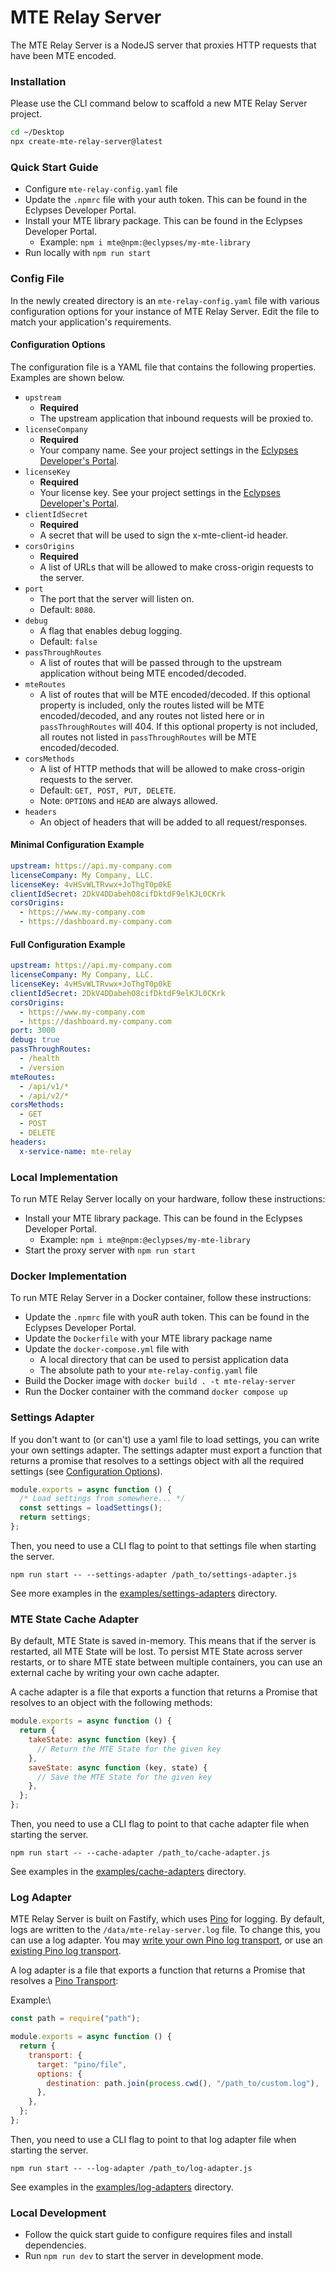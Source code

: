 # MTE Relay Server

The MTE Relay Server is a NodeJS server that proxies HTTP requests that have been MTE encoded.

### Installation

Please use the CLI command below to scaffold a new MTE Relay Server project.

```sh
cd ~/Desktop
npx create-mte-relay-server@latest
```

### Quick Start Guide

- Configure `mte-relay-config.yaml` file
- Update the `.npmrc` file with your auth token. This can be found in the Eclypses Developer Portal.
- Install your MTE library package. This can be found in the Eclypses Developer Portal.
  - Example: `npm i mte@npm:@eclypses/my-mte-library`
- Run locally with `npm run start`

### Config File

In the newly created directory is an `mte-relay-config.yaml` file with various configuration options for your instance of MTE Relay Server. Edit the file to match your application's requirements.

#### Configuration Options

The configuration file is a YAML file that contains the following properties. Examples are shown below.

- `upstream`
  - **Required**
  - The upstream application that inbound requests will be proxied to.
- `licenseCompany`
  - **Required**
  - Your company name. See your project settings in the [Eclypses Developer's Portal](https://developers.eclypses.com).
- `licenseKey`
  - **Required**
  - Your license key. See your project settings in the [Eclypses Developer's Portal](https://developers.eclypses.com).
- `clientIdSecret`
  - **Required**
  - A secret that will be used to sign the x-mte-client-id header.
- `corsOrigins`
  - **Required**
  - A list of URLs that will be allowed to make cross-origin requests to the server.
- `port`
  - The port that the server will listen on.
  - Default: `8080`.
- `debug`
  - A flag that enables debug logging.
  - Default: `false`
- `passThroughRoutes`
  - A list of routes that will be passed through to the upstream application without being MTE encoded/decoded.
- `mteRoutes`
  - A list of routes that will be MTE encoded/decoded. If this optional property is included, only the routes listed will be MTE encoded/decoded, and any routes not listed here or in `passThroughRoutes` will 404. If this optional property is not included, all routes not listed in `passThroughRoutes` will be MTE encoded/decoded.
- `corsMethods`
  - A list of HTTP methods that will be allowed to make cross-origin requests to the server.
  - Default: `GET, POST, PUT, DELETE`.
  - Note: `OPTIONS` and `HEAD` are always allowed.
- `headers`
  - An object of headers that will be added to all request/responses.

#### Minimal Configuration Example

```yaml
upstream: https://api.my-company.com
licenseCompany: My Company, LLC.
licenseKey: 4vHSvWLTRvwx+JoThgT0p0kE
clientIdSecret: 2DkV4DDabehO8cifDktdF9elKJL0CKrk
corsOrigins:
  - https://www.my-company.com
  - https://dashboard.my-company.com
```

#### Full Configuration Example

```yaml
upstream: https://api.my-company.com
licenseCompany: My Company, LLC.
licenseKey: 4vHSvWLTRvwx+JoThgT0p0kE
clientIdSecret: 2DkV4DDabehO8cifDktdF9elKJL0CKrk
corsOrigins:
  - https://www.my-company.com
  - https://dashboard.my-company.com
port: 3000
debug: true
passThroughRoutes:
  - /health
  - /version
mteRoutes:
  - /api/v1/*
  - /api/v2/*
corsMethods:
  - GET
  - POST
  - DELETE
headers:
  x-service-name: mte-relay
```

### Local Implementation

To run MTE Relay Server locally on your hardware, follow these instructions:

- Install your MTE library package. This can be found in the Eclypses Developer Portal.
  - Example: `npm i mte@npm:@eclypses/my-mte-library`
- Start the proxy server with `npm run start`

### Docker Implementation

To run MTE Relay Server in a Docker container, follow these instructions:

- Update the `.npmrc` file with youR auth token. This can be found in the Eclypses Developer Portal.
- Update the `Dockerfile` with your MTE library package name
- Update the `docker-compose.yml` file with
  - A local directory that can be used to persist application data
  - The absolute path to your `mte-relay-config.yaml` file
- Build the Docker image with `docker build . -t mte-relay-server`
- Run the Docker container with the command `docker compose up`

### Settings Adapter

If you don't want to (or can't) use a yaml file to load settings, you can write your own settings adapter. The settings adapter must export a function that returns a promise that resolves to a settings object with all the required settings (see [Configuration Options](#configuration-options)).

```javascript
module.exports = async function () {
  /* Load settings from somewhere... */
  const settings = loadSettings();
  return settings;
};
```

Then, you need to use a CLI flag to point to that settings file when starting the server.

`npm run start -- --settings-adapter /path_to/settings-adapter.js`

See more examples in the [examples/settings-adapters](examples/settings-adapters) directory.

### MTE State Cache Adapter

By default, MTE State is saved in-memory. This means that if the server is restarted, all MTE State will be lost. To persist MTE State across server restarts, or to share MTE state between multiple containers, you can use an external cache by writing your own cache adapter.

A cache adapter is a file that exports a function that returns a Promise that resolves to an object with the following methods:

```javascript
module.exports = async function () {
  return {
    takeState: async function (key) {
      // Return the MTE State for the given key
    },
    saveState: async function (key, state) {
      // Save the MTE State for the given key
    },
  };
};
```

Then, you need to use a CLI flag to point to that cache adapter file when starting the server.

`npm run start -- --cache-adapter /path_to/cache-adapter.js`

See examples in the [examples/cache-adapters](examples/cache-adapters) directory.

### Log Adapter

MTE Relay Server is built on Fastify, which uses [Pino](https://getpino.io) for logging. By default, logs are written to the `/data/mte-relay-server.log` file. To change this, you can use a log adapter. You may [write your own Pino log transport](https://getpino.io/#/docs/transports?id=writing-a-transport), or use an [existing Pino log transport](https://getpino.io/#/docs/transports?id=pino-v7-compatible).

A log adapter is a file that exports a function that returns a Promise that resolves a [Pino Transport](https://getpino.io/#/docs/transports?id=transports):

Example:\

```javascript
const path = require("path");

module.exports = async function () {
  return {
    transport: {
      target: "pino/file",
      options: {
        destination: path.join(process.cwd(), "/path_to/custom.log"),
      },
    },
  };
};
```

Then, you need to use a CLI flag to point to that log adapter file when starting the server.

`npm run start -- --log-adapter /path_to/log-adapter.js`

See examples in the [examples/log-adapters](examples/log-adapters) directory.

### Local Development

- Follow the quick start guide to configure requires files and install dependencies.
- Run `npm run dev` to start the server in development mode.
